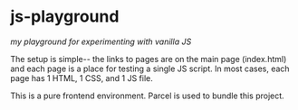 # js-playground
*my playground for experimenting with vanilla JS*

The setup is simple-- the links to pages are on the main page (index.html) and each page is a place for testing a single JS script.
In most cases, each page has 1 HTML, 1 CSS, and 1 JS file.

This is a pure frontend environment.
Parcel is used to bundle this project.
